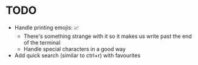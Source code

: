 # TODO

* Handle printing emojis: 📈
  * There's something strange with it so it makes us write past the end of the terminal
  * Handle special characters in a good way
* Add quick search (similar to ctrl+r) with favourites